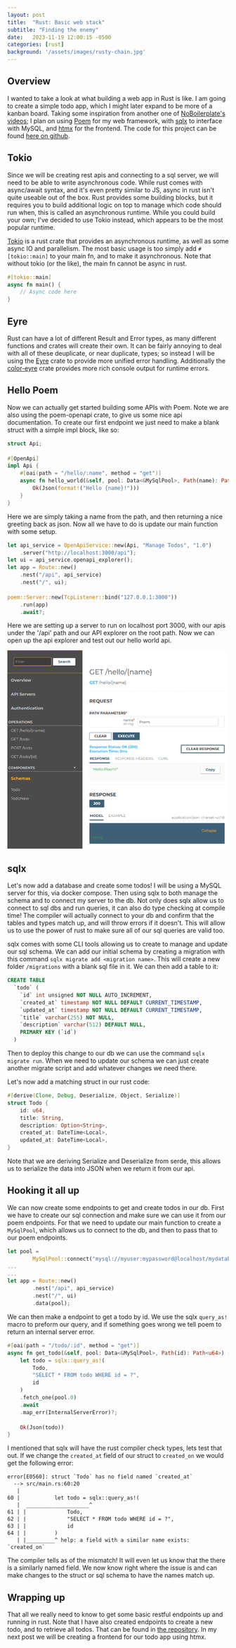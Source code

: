 ```yaml
---
layout: post
title:  "Rust: Basic web stack"
subtitle: "Finding the enemy"
date:   2023-11-19 12:00:15 -0500
categories: [rust]
background: '/assets/images/rusty-chain.jpg'
---
```


## Overview

I wanted to take a look at what building a web app in Rust is like. I am going to create a simple todo app, which I might later expand to be more of a kanban board. Taking some inspiration from another one of [NoBoilerplate's videos](https://www.youtube.com/watch?v=pocWrUj68tU); I plan on using [Poem](https://github.com/poem-web/poem) for my web framework, with [sqlx](https://docs.rs/sqlx/latest/sqlx/) to interface with MySQL, and [htmx](https://htmx.org/) for the frontend. The code for this project can be found [here on github](https://github.com/ShadowRonin/rust-todo).

## Tokio
Since we will be creating rest apis and connecting to a sql server, we will need to be able to write asynchronous code. While rust comes with async/await syntax, and it's even pretty similar to JS, async in rust isn't quite useable out of the box. Rust provides some building blocks, but it requires you to build additional logic on top to manage which code should run when, this is called an asynchronous runtime. While you could build your own; I've decided to use Tokio instead, which appears to be the most popular runtime. 

[Tokio](https://tokio.rs/) is a rust crate that provides an asynchronous runtime, as well as some async IO and parallelism. The most basic usage is too simply add `#[tokio::main]` to your main fn, and to make it asynchronous. Note that without tokio (or the like), the main fn cannot be async in rust.

```rust
#[tokio::main]
async fn main() {
    // Async code here
}
```

## Eyre
Rust can have a lot of different Result and Error types, as many different functions and crates will create their own. It can be fairly annoying to deal with all of these deuplicate, or near duplicate, types; so instead I will be using the [Eyre](https://crates.io/crates/eyre) crate to provide more unified error handling. Additionally the [color-eyre](color-eyre) crate provides more rich console output for runtime errors. 

## Hello Poem

Now we can actually get started building some APIs with Poem. Note we are also using the poem-openapi crate, to give us some nice api documentation. To create our first endpoint we just need to make a blank struct with a simple impl block, like so: 
```rust
struct Api;

#[OpenApi]
impl Api {
    #[oai(path = "/hello/:name", method = "get")]
    async fn hello_world(&self, pool: Data<&MySqlPool>, Path(name): Path<String>) -> Result<Json<String>> {
        Ok(Json(format!("Hello {name}!")))
    }
}
```

Here we are simply taking a name from the path, and then returning a nice greeting back as json. Now all we have to do is update our main function with some setup.

```rust
let api_service = OpenApiService::new(Api, "Manage Todos", "1.0")
    .server("http://localhost:3000/api");
let ui = api_service.openapi_explorer();
let app = Route::new()
    .nest("/api", api_service)
    .nest("/", ui);

poem::Server::new(TcpListener::bind("127.0.0.1:3000"))
    .run(app)
    .await?;
```

Here we are setting up a server to run on localhost port 3000, with our apis under the '/api' path and our API explorer on the root path. Now we can open up the api explorer and test out our hello world api.

![](/assets/posts/2023-11-19/hello_poem.png)

## sqlx

Let's now add a database and create some todos! I will be using a MySQL server for this, via docker compose. Then using sqlx to both manage the schema and to connect my server to the db. Not only does sqlx allow us to connect to sql dbs and run queries, it can also do type checking at compile time! The compiler will actually connect to your db and confirm that the tables and types match up, and will throw errors if it doesn't. This will allow us to use the power of rust to make sure all of our sql queries are valid too.

sqlx comes with some CLI tools allowing us to create to manage and update our sql schema. We can add our initial schema by creating a migration with this command `sqlx migrate add <migration name>`. This will create a new folder `/migrations` with a blank sql file in it. We can then add a table to it:
```sql
CREATE TABLE
  `todo` (
    `id` int unsigned NOT NULL AUTO_INCREMENT,
    `created_at` timestamp NOT NULL DEFAULT CURRENT_TIMESTAMP,
    `updated_at` timestamp NOT NULL DEFAULT CURRENT_TIMESTAMP,
    `title` varchar(255) NOT NULL,
    `description` varchar(512) DEFAULT NULL,
    PRIMARY KEY (`id`)
  )
```

Then to deploy this change to our db we can use the command `sqlx migrate run`. When we need to update our schema we can just create another migrate script and add whatever changes we need there.

Let's now add a matching struct in our rust code:
```rust
#[derive(Clone, Debug, Deserialize, Object, Serialize)]
struct Todo {
    id: u64,
    title: String,
    description: Option<String>,
    created_at: DateTime<Local>,
    updated_at: DateTime<Local>,
}
```

Note that we are deriving Serialize and Deserialize from serde, this allows us to serialize the data into JSON when we return it from our api.

## Hooking it all up

We can now create some endpoints to get and create todos in our db. First we have to create our sql connection and make sure we can use it from our poem endpoints. For that we need to update our main function to create a `MySqlPool`, which allows us to connect to the db, and then to pass that to our poem endpoints.
```rust
let pool = 
	    MySqlPool::connect("mysql://myuser:mypassword@localhost/mydatabase").await?;
...
...
let app = Route::new()
        .nest("/api", api_service)
        .nest("/", ui)
        .data(pool);
```


We can then make a endpoint to get a todo by id. We use the sqlx `query_as!` macro to preform our query, and if something goes wrong we tell poem to return an internal server error.
```rust
#[oai(path = "/todo/:id", method = "get")]
async fn get_todo(&self, pool: Data<&MySqlPool>, Path(id): Path<u64>) -> Result<Json<Todo>> {
    let todo = sqlx::query_as!(
        Todo, 
        "SELECT * FROM todo WHERE id = ?",
        id
    )
    .fetch_one(pool.0)
    .await
    .map_err(InternalServerError)?;

    Ok(Json(todo))
}
```

I mentioned that sqlx will have the rust compiler check types, lets test that out. If we change the `created_at` field of our struct to `created_on` we would get the following error:
```
error[E0560]: struct `Todo` has no field named `created_at`
  --> src/main.rs:60:20
   |
60 |           let todo = sqlx::query_as!(
   |  ____________________^
61 | |             Todo, 
62 | |             "SELECT * FROM todo WHERE id = ?",
63 | |             id
64 | |         )
   | |_________^ help: a field with a similar name exists: `created_on`
```
The compiler tells as of the mismatch! It will even let us know that the there is a similarly named field. We now know right where the issue is and can make changes to the struct or sql schema to have the names match up.

## Wrapping up
That all we really need to know to get some basic restful endpoints up and running in rust. Note that I have also created endpoints to create a new todo, and to retrieve all todos. That can be found in [the repository](https://github.com/ShadowRonin/rust-todo). In my next post we will be creating a frontend for our todo app using htmx.